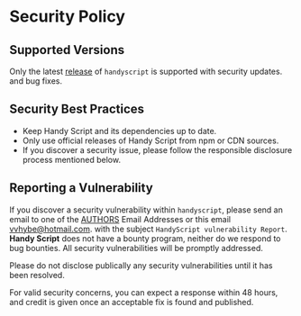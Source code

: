 # Security Policy

## Supported Versions

Only the latest [release](https://github.com/handyscript/handyscript/releases/latest) of `handyscript` is supported with security updates. and bug fixes.

## Security Best Practices

- Keep Handy Script and its dependencies up to date.
- Only use official releases of Handy Script from npm or CDN sources.
- If you discover a security issue, please follow the responsible disclosure process mentioned below.

## Reporting a Vulnerability

If you discover a security vulnerability within `handyscript`, please send an email to one of the [AUTHORS](AUTHORS.md) Email Addresses or this email <vvhybe@hotmail.com>. with the subject `HandyScript vulnerability Report`. **Handy Script** does not have a bounty program, neither do we respond to bug bounties.
All security vulnerabilities will be promptly addressed.

Please do not disclose publically any security vulnerabilities until it has been resolved.

For valid security concerns, you can expect a response within 48 hours, and credit is given once an acceptable fix is found and published.
